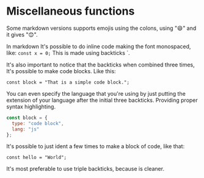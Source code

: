 # Miscellaneous functions

Some markdown versions supports emojis using the colons, using ":smile:" and it gives "😊".

In markdown It's possible to do inline code making the font monospaced, like: `const x = 0;`
This is made using backticks `.

It's also important to notice that the backticks when combined three times, It's possible to make code blocks. Like this:

```
const block = "That is a simple code block.";
```

You can even specify the language that you're using by just putting the extension of your language after the initial three backticks. Providing proper syntax highlighting.

```js
const block = {
  type: "code block",
  lang: "js"
};
```

It's possible to just ident a few times to make a block of code, like that:

    const hello = "World";

It's most preferable to use triple backticks, because is cleaner. 